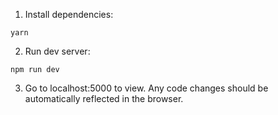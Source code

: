 1) Install dependencies:

```
yarn
```

2) Run dev server:

```
npm run dev
```

3) Go to localhost:5000 to view. Any code changes should be automatically reflected in the browser.